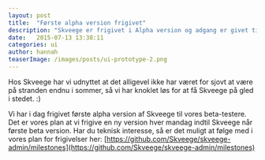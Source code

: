 ```yaml
---
layout: post
title:  "Første alpha version frigivet"
description: "Skveege er frigivet i Alpha version og adgang er givet til vores beta-testere."
date:   2015-07-13 13:38:11
categories: ui
author: hannah
teaserImage: /images/posts/ui-prototype-2.png
---
```


Hos Skveege har vi udnyttet at det alligevel ikke har været for sjovt at være på stranden endnu i sommer, så vi har knoklet løs for at få Skveege på gled i stedet. :)

Vi har i dag frigivet første alpha version af Skveege til vores beta-testere. Det er vores plan at vi frigive en ny version hver mandag indtil Skveege når første beta version.
Har du teknisk interesse, så er det muligt at følge med i vores plan for frigivelser her: [https://github.com/Skveege/skveege-admin/milestones](https://github.com/Skveege/skveege-admin/milestones)
